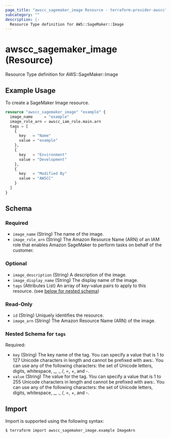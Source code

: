 ```yaml
---
page_title: "awscc_sagemaker_image Resource - terraform-provider-awscc"
subcategory: ""
description: |-
  Resource Type definition for AWS::SageMaker::Image
---
```


# awscc_sagemaker_image (Resource)

Resource Type definition for AWS::SageMaker::Image

## Example Usage

To create a SageMaker Image resource.
```terraform
resource "awscc_sagemaker_image" "example" {
  image_name     = "example"
  image_role_arn = awscc_iam_role.main.arn
  tags = [
    {
      key   = "Name"
      value = "example"
    },
    {
      key   = "Environment"
      value = "Development"
    },
    {
      key   = "Modified By"
      value = "AWSCC"
    }
  ]
}
```

<!-- schema generated by tfplugindocs -->
## Schema

### Required

- `image_name` (String) The name of the image.
- `image_role_arn` (String) The Amazon Resource Name (ARN) of an IAM role that enables Amazon SageMaker to perform tasks on behalf of the customer.

### Optional

- `image_description` (String) A description of the image.
- `image_display_name` (String) The display name of the image.
- `tags` (Attributes List) An array of key-value pairs to apply to this resource. (see [below for nested schema](#nestedatt--tags))

### Read-Only

- `id` (String) Uniquely identifies the resource.
- `image_arn` (String) The Amazon Resource Name (ARN) of the image.

<a id="nestedatt--tags"></a>
### Nested Schema for `tags`

Required:

- `key` (String) The key name of the tag. You can specify a value that is 1 to 127 Unicode characters in length and cannot be prefixed with aws:. You can use any of the following characters: the set of Unicode letters, digits, whitespace, _, ., /, =, +, and -.
- `value` (String) The value for the tag. You can specify a value that is 1 to 255 Unicode characters in length and cannot be prefixed with aws:. You can use any of the following characters: the set of Unicode letters, digits, whitespace, _, ., /, =, +, and -.

## Import

Import is supported using the following syntax:

```shell
$ terraform import awscc_sagemaker_image.example ImageArn
```
